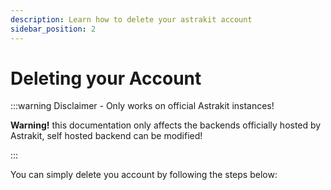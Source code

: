 ```yaml
---
description: Learn how to delete your astrakit account
sidebar_position: 2
---
```

# Deleting your Account
:::warning Disclaimer - Only works on official Astrakit instances!

**Warning!** this documentation only affects the backends officially hosted by Astrakit, self hosted backend can be modified!

:::

You can simply delete you account by following the steps below:
